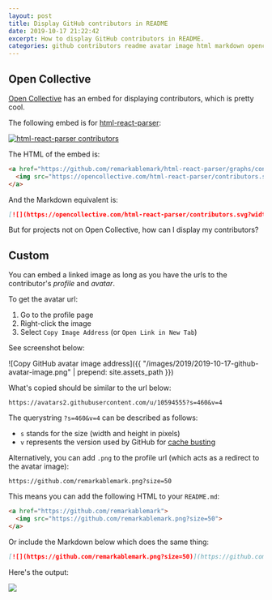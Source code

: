 ```yaml
---
layout: post
title: Display GitHub contributors in README
date: 2019-10-17 21:22:42
excerpt: How to display GitHub contributors in README.
categories: github contributors readme avatar image html markdown opencollective
---
```


## Open Collective

[Open Collective](https://opencollective.com/) has an embed for displaying contributors, which is pretty cool.

The following embed is for [html-react-parser](https://github.com/remarkablemark/html-react-parser):

[![html-react-parser contributors](https://opencollective.com/html-react-parser/contributors.svg?width=890&button=false)](https://github.com/remarkablemark/html-react-parser/graphs/contributors)

The HTML of the embed is:

```html
<a href="https://github.com/remarkablemark/html-react-parser/graphs/contributors">
  <img src="https://opencollective.com/html-react-parser/contributors.svg?width=890&button=false">
</a>
```

And the Markdown equivalent is:

```md
[![](https://opencollective.com/html-react-parser/contributors.svg?width=890&button=false)](https://github.com/remarkablemark/html-react-parser/graphs/contributors)
```

But for projects not on Open Collective, how can I display my contributors?

## Custom

You can embed a linked image as long as you have the urls to the contributor's _profile_ and _avatar_.

To get the avatar url:

1. Go to the profile page
2. Right-click the image
3. Select `Copy Image Address` (or `Open Link in New Tab`)

See screenshot below:

![Copy GitHub avatar image address]({{ "/images/2019/2019-10-17-github-avatar-image.png" | prepend: site.assets_path }})

What's copied should be similar to the url below:

```
https://avatars2.githubusercontent.com/u/10594555?s=460&v=4
```

The querystring `?s=460&v=4` can be described as follows:

- `s` stands for the size (width and height in pixels)
- `v` represents the version used by GitHub for [cache busting](https://www.keycdn.com/support/what-is-cache-busting)

Alternatively, you can add `.png` to the profile url (which acts as a redirect to the avatar image):

```
https://github.com/remarkablemark.png?size=50
```

This means you can add the following HTML to your `README.md`:

```html
<a href="https://github.com/remarkablemark">
  <img src="https://github.com/remarkablemark.png?size=50">
</a>
```

Or include the Markdown below which does the same thing:

```md
[![](https://github.com/remarkablemark.png?size=50)](https://github.com/remarkablemark)
```

Here's the output:

[![](https://github.com/remarkablemark.png?size=50)](https://github.com/remarkablemark)

